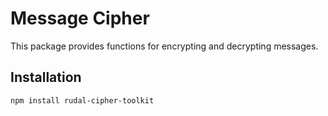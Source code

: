 # Message Cipher

This package provides functions for encrypting and decrypting messages.

## Installation

```sh
npm install rudal-cipher-toolkit
```
